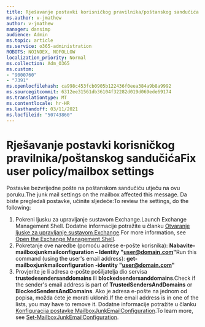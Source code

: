 ```yaml
---
title: Rješavanje postavki korisničkog pravilnika/poštanskog sandučića
ms.author: v-jmathew
author: v-jmathew
manager: dansimp
audience: Admin
ms.topic: article
ms.service: o365-administration
ROBOTS: NOINDEX, NOFOLLOW
localization_priority: Normal
ms.collection: Adm_O365
ms.custom:
- "9000760"
- "7391"
ms.openlocfilehash: ca998c453fcb0905b122436f0eea384a9b8a9992
ms.sourcegitcommit: 6312ee31561db36104f32282d019d069ede69174
ms.translationtype: MT
ms.contentlocale: hr-HR
ms.lasthandoff: 03/11/2021
ms.locfileid: "50743860"
---
```

# <a name="fix-user-policymailbox-settings"></a><span data-ttu-id="56c3e-102">Rješavanje postavki korisničkog pravilnika/poštanskog sandučića</span><span class="sxs-lookup"><span data-stu-id="56c3e-102">Fix user policy/mailbox settings</span></span>

<span data-ttu-id="56c3e-103">Postavke bezvrijedne pošte na poštanskom sandučiću utječu na ovu poruku.</span><span class="sxs-lookup"><span data-stu-id="56c3e-103">The junk mail settings on the mailbox affected this message.</span></span> <span data-ttu-id="56c3e-104">Da biste pregledali postavke, učinite sljedeće:</span><span class="sxs-lookup"><span data-stu-id="56c3e-104">To review the settings, do the following:</span></span>

1. <span data-ttu-id="56c3e-105">Pokreni ljusku za upravljanje sustavom Exchange.</span><span class="sxs-lookup"><span data-stu-id="56c3e-105">Launch Exchange Management Shell.</span></span> <span data-ttu-id="56c3e-106">Dodatne informacije potražite u članku [Otvaranje ljuske za upravljanje sustavom Exchange](https://go.microsoft.com/fwlink/?linkid=2101432).</span><span class="sxs-lookup"><span data-stu-id="56c3e-106">For more information, see [Open the Exchange Management Shell](https://go.microsoft.com/fwlink/?linkid=2101432).</span></span>
2. <span data-ttu-id="56c3e-107">Pokretanje ove naredbe (pomoću adrese e-pošte korisnika):  **Nabavite-mailboxjunkmailconfiguration – Identity "user@domain.com"**</span><span class="sxs-lookup"><span data-stu-id="56c3e-107">Run this command (using the user's email address):  **get-mailboxjunkmailconfiguration -identity "user@domain.com"**</span></span>
3. <span data-ttu-id="56c3e-108">Provjerite je li adresa e-pošte pošiljatelja dio servisa **trustedesendersanddomains** ili **blockedsendersanddomains**.</span><span class="sxs-lookup"><span data-stu-id="56c3e-108">Check if the sender's email address is part of **TrustedSendersAndDomains** or **BlockedSendersAndDomains**.</span></span> <span data-ttu-id="56c3e-109">Ako je adresa e-pošte na jednom od popisa, možda ćete je morati ukloniti.</span><span class="sxs-lookup"><span data-stu-id="56c3e-109">If the email address is in one of the lists, you may have to remove it.</span></span> <span data-ttu-id="56c3e-110">Dodatne informacije potražite u članku [Konfiguracija postavke MailboxJunkEmailConfiguration](https://go.microsoft.com/fwlink/?linkid=2101047).</span><span class="sxs-lookup"><span data-stu-id="56c3e-110">To learn more, see [Set-MailboxJunkEmailConfiguration](https://go.microsoft.com/fwlink/?linkid=2101047).</span></span>
